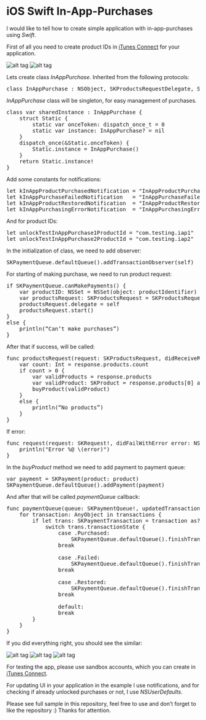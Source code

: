 # iOS Swift In-App-Purchases

I would like to tell how to create simple application with in-app-purchases using <i>Swift</i>.

First of all you need to create product IDs in <a href="http://itunesconnect.apple.com">iTunes Connect</a> for your application.

![alt tag](https://raw.github.com/maximbilan/ios_swift_in_app_purchases_sample/master/img/img2.png)
![alt tag](https://raw.github.com/maximbilan/ios_swift_in_app_purchases_sample/master/img/img1.png)

Lets create class <i>InAppPurchase</i>. Inherited from the following protocols:

<pre>
class InAppPurchase : NSObject, SKProductsRequestDelegate, SKPaymentTransactionObserver
</pre>

<i>InAppPurchase</i> class will be singleton, for easy management of purchases.

<pre>
class var sharedInstance : InAppPurchase {
    struct Static {
        static var onceToken: dispatch_once_t = 0
        static var instance: InAppPurchase? = nil
    }
    dispatch_once(&Static.onceToken) {
        Static.instance = InAppPurchase()
    }
    return Static.instance!
}
</pre>

Add some constants for notifications:

<pre>
let kInAppProductPurchasedNotification = "InAppProductPurchasedNotification"
let kInAppPurchaseFailedNotification   = "InAppPurchaseFailedNotification"
let kInAppProductRestoredNotification  = "InAppProductRestoredNotification"
let kInAppPurchasingErrorNotification  = "InAppPurchasingErrorNotification"
</pre>

And for product IDs:

<pre>
let unlockTestInAppPurchase1ProductId = "com.testing.iap1"
let unlockTestInAppPurchase2ProductId = "com.testing.iap2"
</pre>

In the initialization of class, we need to add observer:

<pre>
SKPaymentQueue.defaultQueue().addTransactionObserver(self)
</pre>

For starting of making purchase, we need to run product request:

<pre>
if SKPaymentQueue.canMakePayments() {
    var productID: NSSet = NSSet(object: productIdentifier)
    var productsRequest: SKProductsRequest = SKProductsRequest(productIdentifiers: productID as Set<NSObject>)
    productsRequest.delegate = self
    productsRequest.start()
}
else {
    println(“Сan’t make purchases”)
}
</pre>

After that if success, will be called:

<pre>
func productsRequest(request: SKProductsRequest, didReceiveResponse response: SKProductsResponse) {
    var count: Int = response.products.count
    if count > 0 {
        var validProducts = response.products
        var validProduct: SKProduct = response.products[0] as! SKProduct
        buyProduct(validProduct)
    }
    else {
        println(“No products”)
    }
}
</pre>

If error:

<pre>
func request(request: SKRequest!, didFailWithError error: NSError!) {
    println("Error %@ \(error)")
}
</pre>

In the <i>buyProduct</i> method we need to add payment to payment queue:

<pre>
var payment = SKPayment(product: product)
SKPaymentQueue.defaultQueue().addPayment(payment)
</pre>

And after that will be called <i>paymentQueue</i> callback:

<pre>
func paymentQueue(queue: SKPaymentQueue!, updatedTransactions transactions: [AnyObject]!) {
    for transaction: AnyObject in transactions {
        if let trans: SKPaymentTransaction = transaction as? SKPaymentTransaction {
            switch trans.transactionState {
                case .Purchased:
                    SKPaymentQueue.defaultQueue().finishTransaction(transaction as! SKPaymentTransaction)
                break
 
                case .Failed:
                    SKPaymentQueue.defaultQueue().finishTransaction(transaction as! SKPaymentTransaction)
                break

                case .Restored:
                    SKPaymentQueue.defaultQueue().finishTransaction(transaction as! SKPaymentTransaction)
                break
           
                default:
                break
        }
    }
}
</pre>

If you did everything right, you should see the similar:

![alt tag](https://raw.github.com/maximbilan/ios_swift_in_app_purchases_sample/master/img/img3.png)
![alt tag](https://raw.github.com/maximbilan/ios_swift_in_app_purchases_sample/master/img/img4.png)
![alt tag](https://raw.github.com/maximbilan/ios_swift_in_app_purchases_sample/master/img/img5.png)

For testing the app, please use sandbox accounts, which you can create in <a href="http://itunesconnect.apple.com">iTunes Connect</a>.

For updating UI in your application in the example I use notifications, and for checking if already unlocked purchases or not, I use <i>NSUserDefaults</i>.

Please see full sample in this repository, feel free to use and don’t forget to like the repository :) Thanks for attention.
